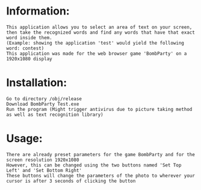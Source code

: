 # Information:
	This application allows you to select an area of text on your screen, 
	then take the recognized words and find any words that have that exact word inside them.
	(Example: showing the application 'test' would yield the following word: contest)
	This application was made for the web browser game 'BombParty' on a 1920x1080 display


# Installation:
	Go to directory /obj/release
	Download BombParty Test.exe
	Run the program (Might trigger antivirus due to picture taking method as well as text recognition library)


# Usage:
	There are already preset parameters for the game BombParty and for the screen resolution 1920x1080
	However, this can be changed using the two buttons named 'Set Top Left' and 'Set Bottom Right'
	These buttons will change the parameters of the photo to wherever your cursor is after 3 seconds of clicking the button
